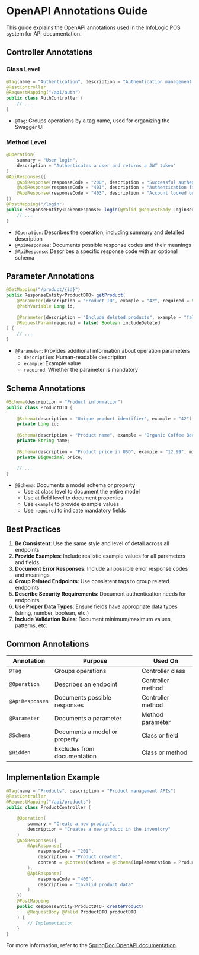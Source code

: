 # OpenAPI Annotations Guide

This guide explains the OpenAPI annotations used in the InfoLogic POS system for API documentation.

## Controller Annotations

### Class Level

```java
@Tag(name = "Authentication", description = "Authentication management APIs")
@RestController
@RequestMapping("/api/auth")
public class AuthController {
    // ...
}
```

- `@Tag`: Groups operations by a tag name, used for organizing the Swagger UI

### Method Level

```java
@Operation(
    summary = "User login", 
    description = "Authenticates a user and returns a JWT token"
)
@ApiResponses({
    @ApiResponse(responseCode = "200", description = "Successful authentication"),
    @ApiResponse(responseCode = "401", description = "Authentication failed"),
    @ApiResponse(responseCode = "403", description = "Account locked or disabled")
})
@PostMapping("/login")
public ResponseEntity<TokenResponse> login(@Valid @RequestBody LoginRequest loginRequest) {
    // ...
}
```

- `@Operation`: Describes the operation, including summary and detailed description
- `@ApiResponses`: Documents possible response codes and their meanings
- `@ApiResponse`: Describes a specific response code with an optional schema

## Parameter Annotations

```java
@GetMapping("/product/{id}")
public ResponseEntity<ProductDTO> getProduct(
    @Parameter(description = "Product ID", example = "42", required = true)
    @PathVariable Long id,
    
    @Parameter(description = "Include deleted products", example = "false")
    @RequestParam(required = false) Boolean includeDeleted
) {
    // ...
}
```

- `@Parameter`: Provides additional information about operation parameters
  - `description`: Human-readable description
  - `example`: Example value
  - `required`: Whether the parameter is mandatory

## Schema Annotations

```java
@Schema(description = "Product information")
public class ProductDTO {
    
    @Schema(description = "Unique product identifier", example = "42")
    private Long id;
    
    @Schema(description = "Product name", example = "Organic Coffee Beans", required = true)
    private String name;
    
    @Schema(description = "Product price in USD", example = "12.99", minimum = "0")
    private BigDecimal price;
    
    // ...
}
```

- `@Schema`: Documents a model schema or property
  - Use at class level to document the entire model
  - Use at field level to document properties
  - Use `example` to provide example values
  - Use `required` to indicate mandatory fields

## Best Practices

1. **Be Consistent**: Use the same style and level of detail across all endpoints
2. **Provide Examples**: Include realistic example values for all parameters and fields
3. **Document Error Responses**: Include all possible error response codes and meanings
4. **Group Related Endpoints**: Use consistent tags to group related endpoints
5. **Describe Security Requirements**: Document authentication needs for endpoints
6. **Use Proper Data Types**: Ensure fields have appropriate data types (string, number, boolean, etc.)
7. **Include Validation Rules**: Document minimum/maximum values, patterns, etc.

## Common Annotations

| Annotation | Purpose | Used On |
|------------|---------|---------|
| `@Tag` | Groups operations | Controller class |
| `@Operation` | Describes an endpoint | Controller method |
| `@ApiResponses` | Documents possible responses | Controller method |
| `@Parameter` | Documents a parameter | Method parameter |
| `@Schema` | Documents a model or property | Class or field |
| `@Hidden` | Excludes from documentation | Class or method |

## Implementation Example

```java
@Tag(name = "Products", description = "Product management APIs")
@RestController
@RequestMapping("/api/products")
public class ProductController {

    @Operation(
        summary = "Create a new product",
        description = "Creates a new product in the inventory"
    )
    @ApiResponses({
        @ApiResponse(
            responseCode = "201", 
            description = "Product created",
            content = @Content(schema = @Schema(implementation = ProductDTO.class))
        ),
        @ApiResponse(
            responseCode = "400", 
            description = "Invalid product data"
        )
    })
    @PostMapping
    public ResponseEntity<ProductDTO> createProduct(
        @RequestBody @Valid ProductDTO productDTO
    ) {
        // Implementation
    }
}
```

For more information, refer to the [SpringDoc OpenAPI documentation](https://springdoc.org/). 